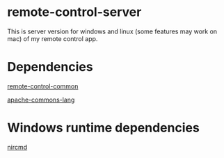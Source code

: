 # remote-control-server

This is server version for windows and linux (some features may work on mac) of my remote control app. 

Dependencies
======

[remote-control-common](https://github.com/taursus96/remote-control-common)

[apache-commons-lang](http://commons.apache.org/proper/commons-lang/download_lang.cgi)

Windows runtime dependencies
======

[nircmd](http://www.nirsoft.net/utils/nircmd.html)
